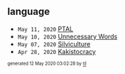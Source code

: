 ## language

* <code>May 11, 2020</code> [PTAL](2020-05-11T15-04-57-ptal.md)
* <code>May 10, 2020</code> [Unnecessary Words](2020-05-10T09-44-37-unnecessary-words.md)
* <code>May 07, 2020</code> [Silviculture](2020-05-07T10-06-23-silviculture.md)
* <code>Apr 28, 2020</code> [Kakistocracy](2020-04-28T21-52-07-kakistocracy.md)

<sup><sub>generated 12 May 2020 03:02:28 by <a href='https://github.com/senorprogrammer/til'>til</a></sub></sup>
